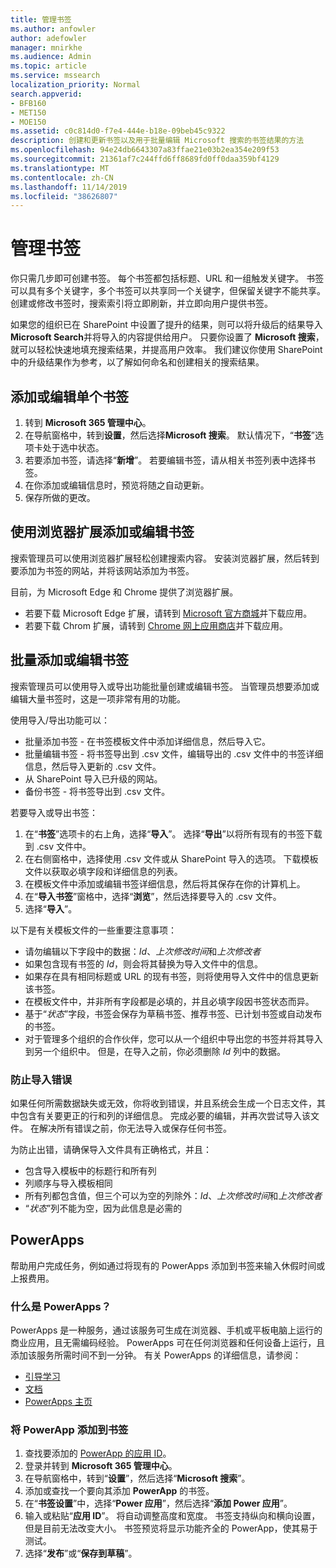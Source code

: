 ```yaml
---
title: 管理书签
ms.author: anfowler
author: adefowler
manager: mnirkhe
ms.audience: Admin
ms.topic: article
ms.service: mssearch
localization_priority: Normal
search.appverid:
- BFB160
- MET150
- MOE150
ms.assetid: c0c814d0-f7e4-444e-b18e-09beb45c9322
description: 创建和更新书签以及用于批量编辑 Microsoft 搜索的书签结果的方法
ms.openlocfilehash: 94e24db6643307a83ffae21e03b2ea354e209f53
ms.sourcegitcommit: 21361af7c244ffd6ff8689fd0ff0daa359bf4129
ms.translationtype: MT
ms.contentlocale: zh-CN
ms.lasthandoff: 11/14/2019
ms.locfileid: "38626807"
---
```

# <a name="manage-bookmarks"></a>管理书签

你只需几步即可创建书签。 每个书签都包括标题、URL 和一组触发关键字。 书签可以具有多个关键字，多个书签可以共享同一个关键字，但保留关键字不能共享。 创建或修改书签时，搜索索引将立即刷新，并立即向用户提供书签。

如果您的组织已在 SharePoint 中设置了提升的结果，则可以将升级后的结果导入**Microsoft Search**并将导入的内容提供给用户。 只要你设置了 **Microsoft 搜索**，就可以轻松快速地填充搜索结果，并提高用户效率。 我们建议你使用 SharePoint 中的升级结果作为参考，以了解如何命名和创建相关的搜索结果。 

## <a name="add-or-edit-a-single-bookmark"></a>添加或编辑单个书签
1. 转到 **Microsoft 365 管理中心**。
1. 在导航窗格中，转到**设置**，然后选择**Microsoft 搜索**。
默认情况下，“**书签**”选项卡处于选中状态。
1. 若要添加书签，请选择“**新增**”。 若要编辑书签，请从相关书签列表中选择书签。 
1. 在你添加或编辑信息时，预览将随之自动更新。
1. 保存所做的更改。

## <a name="add-or-edit-bookmark-using-browser-extensions"></a>使用浏览器扩展添加或编辑书签
搜索管理员可以使用浏览器扩展轻松创建搜索内容。 安装浏览器扩展，然后转到要添加为书签的网站，并将该网站添加为书签。

目前，为 Microsoft Edge 和 Chrome 提供了浏览器扩展。 
- 若要下载 Microsoft Edge 扩展，请转到 [Microsoft 官方商城](https://www.microsoft.com/p/microsoft-search-content-creator/9nrqdbcbwq55?activetab=pivot:overviewtab)并下载应用。
- 若要下载 Chrom 扩展，请转到 [Chrome 网上应用商店](https://chrome.google.com/webstore/detail/microsoft-search-content/nocnablpaoeecfmfnjoheefkogmleipm)并下载应用。

## <a name="bulk-add-or-edit-bookmarks"></a>批量添加或编辑书签
搜索管理员可以使用导入或导出功能批量创建或编辑书签。 当管理员想要添加或编辑大量书签时，这是一项非常有用的功能。 

使用导入/导出功能可以：
- 批量添加书签 - 在书签模板文件中添加详细信息，然后导入它。
- 批量编辑书签 - 将书签导出到 .csv 文件，编辑导出的 .csv 文件中的书签详细信息，然后导入更新的 .csv 文件。
- 从 SharePoint 导入已升级的网站。
- 备份书签 - 将书签导出到 .csv 文件。

若要导入或导出书签：
1. 在“**书签**”选项卡的右上角，选择“**导入**”。 选择“**导出**”以将所有现有的书签下载到 .csv 文件中。
1. 在右侧窗格中，选择使用 .csv 文件或从 SharePoint 导入的选项。
下载模板文件以获取必填字段和详细信息的列表。 
1. 在模板文件中添加或编辑书签详细信息，然后将其保存在你的计算机上。 
1. 在“**导入书签**”窗格中，选择“**浏览**”，然后选择要导入的 .csv 文件。
1. 选择“**导入**”。

以下是有关模板文件的一些重要注意事项：
- 请勿编辑以下字段中的数据：*Id*、*上次修改时间*和*上次修改者*
- 如果包含现有书签的 *Id*，则会将其替换为导入文件中的信息。
- 如果存在具有相同标题或 URL 的现有书签，则将使用导入文件中的信息更新该书签。
- 在模板文件中，并非所有字段都是必填的，并且必填字段因书签状态而异。
- 基于“*状态*”字段，书签会保存为草稿书签、推荐书签、已计划书签或自动发布的书签。
- 对于管理多个组织的合作伙伴，您可以从一个组织中导出您的书签并将其导入到另一个组织中。 但是，在导入之前，你必须删除 *Id* 列中的数据。

### <a name="prevent-import-errors"></a>防止导入错误
如果任何所需数据缺失或无效，你将收到错误，并且系统会生成一个日志文件，其中包含有关要更正的行和列的详细信息。 完成必要的编辑，并再次尝试导入该文件。 在解决所有错误之前，你无法导入或保存任何书签。

为防止出错，请确保导入文件具有正确格式，并且：
- 包含导入模板中的标题行和所有列
- 列顺序与导入模板相同
- 所有列都包含值，但三个可以为空的列除外：*Id*、*上次修改时间*和*上次修改者* 
- “*状态*”列不能为空，因为此信息是必需的

## <a name="powerapps"></a>PowerApps
帮助用户完成任务，例如通过将现有的 PowerApps 添加到书签来输入休假时间或上报费用。 

### <a name="what-are-powerapps"></a>什么是 PowerApps？
PowerApps 是一种服务，通过该服务可生成在浏览器、手机或平板电脑上运行的商业应用，且无需编码经验。 PowerApps 可在任何浏览器和任何设备上运行，且添加该服务所需时间不到一分钟。 有关 PowerApps 的详细信息，请参阅：
- [引导学习](https://docs.microsoft.com/learn/browse/?products=powerapps)
- [文档](https://docs.microsoft.com/powerapps/maker/canvas-apps/get-sessionid)
- [PowerApps 主页](https://make.preview.powerapps.com/environments/839eace6-59ab-4243-97ec-a5b8fcc104e4/home)

### <a name="add-a-powerapp-to-a-bookmark"></a>将 PowerApp 添加到书签
1. 查找要添加的 [PowerApp 的应用 ID](https://docs.microsoft.com/powerapps/maker/canvas-apps/get-sessionid#get-an-app-id)。
1. 登录并转到 **Microsoft 365 管理中心**。
1. 在导航窗格中，转到“**设置**”，然后选择“**Microsoft 搜索**”。
1. 添加或查找一个要向其添加 **PowerApp** 的书签。
1. 在“**书签设置**”中，选择“**Power 应用**”，然后选择“**添加 Power 应用**”。
1. 输入或粘贴“**应用 ID**”。
    将自动调整高度和宽度。 书签支持纵向和横向设置，但是目前无法改变大小。 书签预览将显示功能齐全的 PowerApp，使其易于测试。
1. 选择“**发布**”或“**保存到草稿**”。
